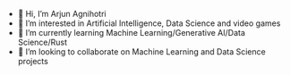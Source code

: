 - 👋 Hi, I’m Arjun Agnihotri
- 👀 I’m interested in Artificial Intelligence, Data Science and video games
- 🌱 I’m currently learning Machine Learning/Generative AI/Data Science/Rust
- 💞️ I’m looking to collaborate on Machine Learning and Data Science projects

<!---
Just-a-random-username/Just-a-random-username is a ✨ special ✨ repository because its `README.md` (this file) appears on your GitHub profile.
You can click the Preview link to take a look at your changes.
--->
